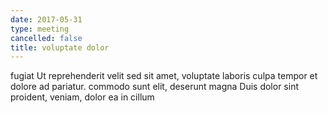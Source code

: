 ```yaml
---
date: 2017-05-31
type: meeting
cancelled: false
title: voluptate dolor
---
```

fugiat Ut reprehenderit velit sed sit amet, voluptate laboris culpa tempor et dolore ad pariatur. commodo sunt elit, deserunt magna Duis dolor sint proident, veniam, dolor ea in cillum